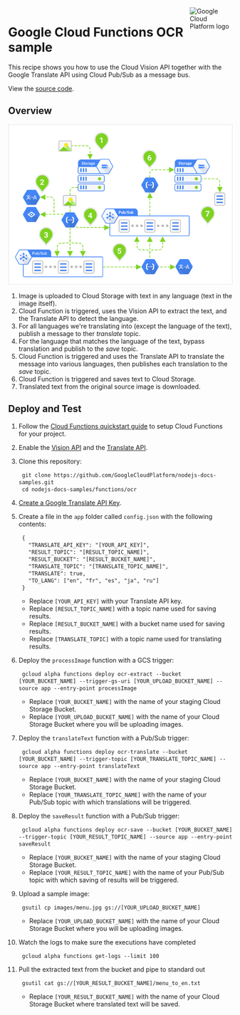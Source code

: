 <img src="https://avatars2.githubusercontent.com/u/2810941?v=3&s=96" alt="Google Cloud Platform logo" title="Google Cloud Platform" align="right" height="96" width="96"/>

# Google Cloud Functions OCR sample

This recipe shows you how to use the Cloud Vision API together with the Google
Translate API using Cloud Pub/Sub as a message bus.

View the [source code][code].

[code]: index.js

## Overview

![OCR](readme.png "OCR")

1. Image is uploaded to Cloud Storage with text in any language (text in the
image itself).
1. Cloud Function is triggered, uses the Vision API to extract the text, and the
Translate API to detect the language.
1. For all languages we're translating into (except the language of the text),
publish a message to ther *translate* topic.
1. For the language that matches the language of the text, bypass translation
and publish to the *save* topic.
1. Cloud Function is triggered and uses the Translate API to translate the
message into various languages, then publishes each translation to the *save*
topic.
1. Cloud Function is triggered and saves text to Cloud Storage.
1. Translated text from the original source image is downloaded.

## Deploy and Test

1. Follow the [Cloud Functions quickstart guide][quickstart] to setup Cloud
Functions for your project.

1. Enable the [Vision API][enable_vision] and the [Translate API][enable_translate].

1. Clone this repository:

        git clone https://github.com/GoogleCloudPlatform/nodejs-docs-samples.git
        cd nodejs-docs-samples/functions/ocr

1. [Create a Google Translate API Key][translate_api_key].

1. Create a file in the `app` folder called `config.json` with the following
contents:

        {
          "TRANSLATE_API_KEY": "[YOUR_API_KEY]",
          "RESULT_TOPIC": "[RESULT_TOPIC_NAME]",
          "RESULT_BUCKET": "[RESULT_BUCKET_NAME]",
          "TRANSLATE_TOPIC": "[TRANSLATE_TOPIC_NAME]",
          "TRANSLATE": true,
          "TO_LANG": ["en", "fr", "es", "ja", "ru"]
        }

    * Replace `[YOUR_API_KEY]` with your Translate API key.
    * Replace `[RESULT_TOPIC_NAME]` with a topic name used for saving results.
    * Replace `[RESULT_BUCKET_NAME]` with a bucket name used for saving results.
    * Replace `[TRANSLATE_TOPIC]` with a topic name used for translating results.

1. Deploy the `processImage` function with a GCS trigger:

        gcloud alpha functions deploy ocr-extract --bucket [YOUR_BUCKET_NAME] --trigger-gs-uri [YOUR_UPLOAD_BUCKET_NAME] --source app --entry-point processImage

    * Replace `[YOUR_BUCKET_NAME]` with the name of your staging Cloud Storage Bucket.
    * Replace `[YOUR_UPLOAD_BUCKET_NAME]` with the name of your Cloud Storage Bucket where you will be uploading images.

1. Deploy the `translateText` function with a Pub/Sub trigger:

        gcloud alpha functions deploy ocr-translate --bucket [YOUR_BUCKET_NAME] --trigger-topic [YOUR_TRANSLATE_TOPIC_NAME] --source app --entry-point translateText

    * Replace `[YOUR_BUCKET_NAME]` with the name of your staging Cloud Storage Bucket.
    * Replace `[YOUR_TRANSLATE_TOPIC_NAME]` with the name of your Pub/Sub topic with which translations will be triggered.

1. Deploy the `saveResult` function with a Pub/Sub trigger:

        gcloud alpha functions deploy ocr-save --bucket [YOUR_BUCKET_NAME] --trigger-topic [YOUR_RESULT_TOPIC_NAME] --source app --entry-point saveResult

    * Replace `[YOUR_BUCKET_NAME]` with the name of your staging Cloud Storage Bucket.
    * Replace `[YOUR_RESULT_TOPIC_NAME]` with the name of your Pub/Sub topic with which saving of results will be triggered.

1. Upload a sample image:

        gsutil cp images/menu.jpg gs://[YOUR_UPLOAD_BUCKET_NAME]

    * Replace `[YOUR_UPLOAD_BUCKET_NAME]` with the name of your Cloud Storage Bucket where you will be uploading images.

1. Watch the logs to make sure the executions have completed

        gcloud alpha functions get-logs --limit 100

1. Pull the extracted text from the bucket and pipe to standard out

        gsutil cat gs://[YOUR_RESULT_BUCKET_NAME]/menu_to_en.txt

    * Replace `[YOUR_RESULT_BUCKET_NAME]` with the name of your Cloud Storage Bucket where translated text will be saved.

[quickstart]: https://cloud.google.com/functions/quickstart
[enable_vision]: https://console.cloud.google.com/flows/enableapi?apiid=vision.googleapis.com&redirect=https://github.com/GoogleCloudPlatform/nodejs-docs-samples/tree/master/functions/ocr
[enable_translate]: https://console.cloud.google.com/flows/enableapi?apiid=translate&redirect=https://github.com/GoogleCloudPlatform/nodejs-docs-samples/tree/master/functions/ocr
[translate_api_key]: https://cloud.google.com/translate/v2/translating-text-with-rest#auth

